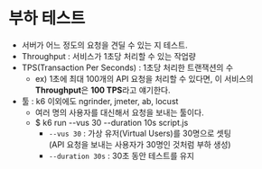 부하 테스트
=====================
- 서버가 어느 정도의 요청을 견딜 수 있는 지 테스트.
- Throughput : 서비스가 1초당 처리할 수 있는 작업량
- TPS(Transaction Per Seconds) : 1초당 처리한 트랜잭션의 수
  - ex)  1초에 최대 100개의 API 요청을 처리할 수 있다면, 이 서비스의 **Throughput**은 **100 TPS**라고 얘기한다.
- 툴 :  k6 이외에도 ngrinder, jmeter, ab, locust
  - 여러 명의 사용자를 대신해서 요청을 보내는 툴이다.
  - $ k6 run --vus 30 --duration 10s script.js
    - `--vus 30` : 가상 유저(Virtual Users)를 30명으로 셋팅     
      (API 요청을 보내는 사용자가 30명인 것처럼 부하 생성)
    - `--duration 30s` : 30초 동안 테스트를 유지